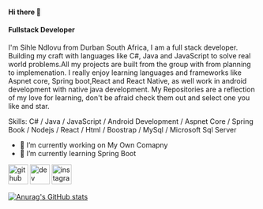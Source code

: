 #### Hi there 👋

#### Fullstack Developer

I'm Sihle Ndlovu from Durban South Africa, I am a full stack developer. Building my craft with languages like C#, Java and JavaScript to solve real world problems.All my projects are built from the group with from planning to implemenation. I really enjoy learning languages and frameworks like Aspnet core, Spring boot,React and React Native, as well work in android development with native java development. My Repositories are a reflection of my love for learning, don't be afraid check them out and select one you like and star.

Skills: C# / Java / JavaScript / Android Development / Aspnet Core / Spring Book / Nodejs / React / Html / Boostrap / MySql / Microsoft Sql Server

- 🔭 I’m currently working on My Own Comapny 
- 🌱 I’m currently learning Spring Boot 


[<img src='https://cdn.jsdelivr.net/npm/simple-icons@3.0.1/icons/github.svg' alt='github' height='40'>](https://github.com/SihleGatsheni)  [<img src='https://cdn.jsdelivr.net/npm/simple-icons@3.0.1/icons/dev-dot-to.svg' alt='dev' height='40'>](https://dev.to/SihleGatsheni)  [<img src='https://cdn.jsdelivr.net/npm/simple-icons@3.0.1/icons/instagram.svg' alt='instagram' height='40'>](https://www.instagram.com/KingGatsheni/)  



[![Anurag's GitHub stats](https://github-readme-stats.vercel.app/api?username=SihleGatsheni)](https://github.com/anuraghazra/github-readme-stats)
